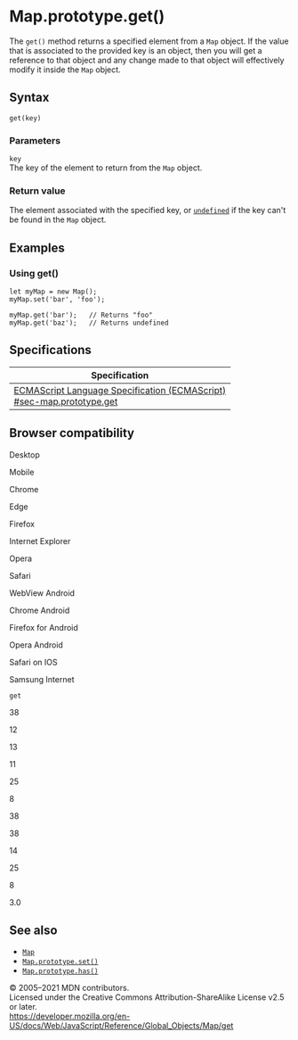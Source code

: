 Map.prototype.get()
===================

The `get()` method returns a specified element from a `Map` object. If the value that is associated to the provided key is an object, then you will get a reference to that object and any change made to that object will effectively modify it inside the `Map` object.

Syntax
------

    get(key)

### Parameters

`key`  
The key of the element to return from the `Map` object.

### Return value

The element associated with the specified key, or [`undefined`](../undefined) if the key can't be found in the `Map` object.

Examples
--------

### Using get()

    let myMap = new Map();
    myMap.set('bar', 'foo');

    myMap.get('bar');   // Returns "foo"
    myMap.get('baz');   // Returns undefined

Specifications
--------------

<table><thead><tr class="header"><th>Specification</th></tr></thead><tbody><tr class="odd"><td><a href="https://tc39.es/ecma262/#sec-map.prototype.get">ECMAScript Language Specification (ECMAScript)<br />
<span class="small">#sec-map.prototype.get</span></a></td></tr></tbody></table>

Browser compatibility
---------------------

Desktop

Mobile

Chrome

Edge

Firefox

Internet Explorer

Opera

Safari

WebView Android

Chrome Android

Firefox for Android

Opera Android

Safari on IOS

Samsung Internet

`get`

38

12

13

11

25

8

38

38

14

25

8

3.0

See also
--------

-   [`Map`](../map)
-   [`Map.prototype.set()`](set)
-   [`Map.prototype.has()`](has)

© 2005–2021 MDN contributors.  
Licensed under the Creative Commons Attribution-ShareAlike License v2.5 or later.  
<a href="https://developer.mozilla.org/en-US/docs/Web/JavaScript/Reference/Global_Objects/Map/get" class="_attribution-link">https://developer.mozilla.org/en-US/docs/Web/JavaScript/Reference/Global_Objects/Map/get</a>
